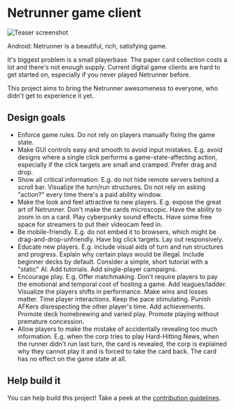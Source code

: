 # Netrunner game client

![Teaser screenshot](Releases/0.0.1/first-ui.png)

Android: Netrunner is a beautiful, rich, satisfying game.

It's biggest problem is a small playerbase.
The paper card collection costs a lot and there's not enough supply.
Current digital game clients are hard to get started on, especially if you never played Netrunner before.

This project aims to bring the Netrunner awesomeness to everyone, who didn't get to experience it yet.

## Design goals

* Enforce game rules. Do not rely on players manually fixing the game state.
* Make GUI controls easy and smooth to avoid input mistakes.
  E.g. avoid designs where a single click performs a game-state-affecting action, especially if the click targets are small and cramped.
  Prefer drag and drop.
* Show all critical information.
  E.g. do not hide remote servers behind a scroll bar.
  Visualize the turn/run structures. Do not rely on asking "action?" every time there's a paid ability window.
* Make the look and feel attractive to new players.
  E.g. expose the great art of Netrunner. Don't make the cards microscopic. Have the ability to zoom in on a card.
  Play cyberpunky sound effects. Have some free space for streamers to put their videocam feed in.
* Be mobile-friendly.
  E.g. do not embed it to browsers, which might be drag-and-drop-unfriendly. Have big click targets. Lay out responsively.
* Educate new players.
  E.g. include visual aids of turn and run structures and progress. Explain why certain plays would be illegal.
  Include beginner decks by default. Consider a simple, short tutorial with a "static" AI.
  Add tutorials.
  Add single-player campaigns.
* Encourage play.
  E.g. Offer matchmaking. Don't require players to pay the emotional and temporal cost of hosting a game. 
  Add leagues/ladder. Visualize the players shifts in performance. Make wins and losses matter.
  Time player interactions. Keep the pace stimulating. Punish AFKers disrespecting the other player's time.
  Add achievements. Promote deck homebrewing and varied play. Promote playing without premature concession.
 * Allow players to make the mistake of accidentally revealing too much information.
  E.g. when the corp tries to play Hard-Hitting News, when the runner didn't run last turn, the card is revealed,
  the corp is explained why they cannot play it and is forced to take the card back. The card has no effect on the game state at all.

## Help build it

You can help build this project! Take a peek at the [contribution guidelines](Docs/CONTRIBUTING.md).
